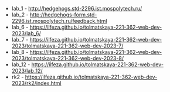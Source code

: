 - lab_1 - http://hedgehogs.std-2296.ist.mospolytech.ru/
- lab_2 - http://hedgehogs-form.std-2296.ist.mospolytech.ru/feedback.html
- lab_6 - https://ilfeza.github.io/tolmatskaya-221-362-web-dev-2023/lab_6/
- lab_7 - https://ilfeza.github.io/tolmatskaya-221-362-web-dev-2023/tolmatskaya-221-362-web-dev-2023-7/
- lab_8 - https://ilfeza.github.io/tolmatskaya-221-362-web-dev-2023/tolmatskaya-221-362-web-dev-2023-8/
- lab_12 - https://ilfeza.github.io/tolmatskaya-221-362-web-dev-2023/lab_12/
- rk2 - https://ilfeza.github.io/tolmatskaya-221-362-web-dev-2023/rk2/index.html
